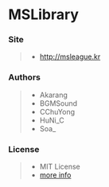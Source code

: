 # MSLibrary

### Site
> - http://msleague.kr

### Authors
> - Akarang
> - BGMSound
> - CChuYong
> - HuNi_C
> - Soa_

### License
> - MIT License
> - <a href="https://github.com/TravelRPG/MSLibrary/blob/main/LICENSE">more info</a>

